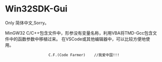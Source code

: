 # Win32SDK-Gui
Only 简体中文,Sorry。

MinGW32 C/C++包含文件中，形参没有变量名称，利用VBA将TMD-Gcc包含文件中的函数参数中移植过来。
在VSCode或其他编辑器中，可以比较方便地使用。       


                        
                        C.F.(Code Farmer)    //我爱中国!!!  
